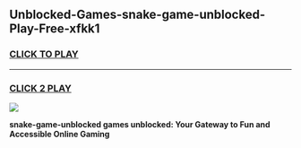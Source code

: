 
## Unblocked-Games-snake-game-unblocked-Play-Free-xfkk1
<h3>
<a href="https://premium76.site?title=snake-game-unblocked&ref=18A">CLICK TO PLAY</a></h3>
<hr>

<h3>
<a href="https://premium76.site?title=snake-game-unblocked&ref=18A">CLICK 2 PLAY</a>
  
</h3>

<a href="https://premium76.site?title=snake-game-unblocked&ref=18A"><img src="https://clearcache.store/games.png"></a>


**snake-game-unblocked games unblocked: Your Gateway to Fun and Accessible Online Gaming**
